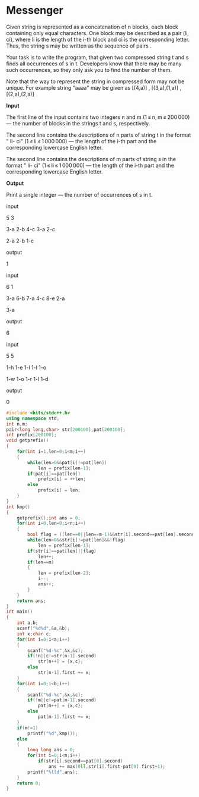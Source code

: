 # Messenger

Given string is represented as a concatenation of n blocks, each block containing only equal characters.
One block may be described as a pair (li, ci), where li is the length of the i-th block and ci is the corresponding letter. 
Thus, the string s may be written as the sequence of pairs .

Your task is to write the program, that given two compressed string t and s finds all occurrences of s in t. Developers know that there may be many such occurrences, so they only ask you to find the number of them. 

Note that the way to represent the string in compressed form may not be unique. For example string "aaaa" may be given as [(4,a)] , [(3,a),(1,a)] , [(2,a),(2,a)]

**Input**

The first line of the input contains two integers n and m (1 ≤ n, m ≤ 200 000) — the number of blocks in the strings t and s, respectively.

The second line contains the descriptions of n parts of string t in the format " li- ci" (1 ≤ li ≤ 1 000 000) — the length of the i-th part and the corresponding lowercase English letter.

The second line contains the descriptions of m parts of string s in the format " li- ci" (1 ≤ li ≤ 1 000 000) — the length of the i-th part and the corresponding lowercase English letter.

**Output**

Print a single integer — the number of occurrences of s in t.

input

5 3

3-a 2-b 4-c 3-a 2-c

2-a 2-b 1-c

output

1

input

6 1

3-a 6-b 7-a 4-c 8-e 2-a

3-a

output

6

input

5 5

1-h 1-e 1-l 1-l 1-o

1-w 1-o 1-r 1-l 1-d

output

0

```cpp
#include <bits/stdc++.h>
using namespace std;
int n,m;
pair<long long,char> str[200100],pat[200100];
int prefix[200100];
void getprefix()
{
    for(int i=1,len=0;i<m;i++)
    {
        while(len>0&&pat[i]!=pat[len])
            len = prefix[len-1];
        if(pat[i]==pat[len])
            prefix[i] = ++len;
        else
            prefix[i] = len;
    }
}
int kmp()
{
    getprefix();int ans = 0;
    for(int i=0,len=0;i<n;i++)
    {
        bool flag = ((len==0||len==m-1)&&str[i].second==pat[len].second&&pat[len].first<str[i].first);
        while(len>0&&str[i]!=pat[len]&&!flag)
            len = prefix[len-1];
        if(str[i]==pat[len]||flag)
            len++;
        if(len==m)
        {
            len = prefix[len-2];
            i--;
            ans++;
        }
    }
    return ans;
}
int main()
{
    int a,b;
    scanf("%d%d",&a,&b);
    int x;char c;
    for(int i=0;i<a;i++)
    {
        scanf("%d-%c",&x,&c);
        if(!n||c!=str[n-1].second)
            str[n++] = {x,c};
        else
            str[n-1].first += x;
    }
    for(int i=0;i<b;i++)
    {
        scanf("%d-%c",&x,&c);
        if(!m||c!=pat[m-1].second)
            pat[m++] = {x,c};
        else
            pat[m-1].first += x;
    }
    if(m!=1)
        printf("%d",kmp());
    else
    {
        long long ans = 0;
        for(int i=0;i<n;i++)
            if(str[i].second==pat[0].second)
                ans += max(0ll,str[i].first-pat[0].first+1);
        printf("%lld",ans);
    }
    return 0;
}
```

